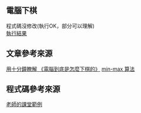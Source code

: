 ## 電腦下棋
程式碼沒修改(執行OK，部分可以理解)  
[執行結果](https://github.com/a922777/ai108b/blob/master/%E5%AD%B8%E7%BF%92%E7%AD%86%E8%A8%98/05-%E9%9B%BB%E8%85%A6%E4%B8%8B%E6%A3%8B/Result.md)

## 文章參考來源
[用十分鐘瞭解 《電腦到底是怎麼下棋的》](https://www.slideshare.net/ccckmit/ss-59361780?fbclid=IwAR2wFP8zdFxP9OcKbU2cDeI1cAwu1eM7kwCEoIWLZglqP1ArlIKZdiVqUSI)
[min-max 算法](https://zh.wikipedia.org/wiki/%E6%9E%81%E5%B0%8F%E5%8C%96%E6%9E%81%E5%A4%A7%E7%AE%97%E6%B3%95?fbclid=IwAR1Z6yT4vJakiRyxj2K3FDab7I1QWmMDSkvfuWNu9NzQRj67TvI-sWqtujc)

## 程式碼參考來源
[老師的課堂範例](https://github.com/ccccourse/ai/tree/master/python/05-chess)
